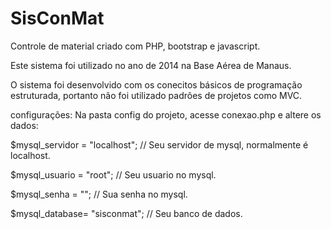 # SisConMat
Controle de material criado com PHP, bootstrap e javascript.

Este sistema foi utilizado no ano de 2014 na Base Aérea de Manaus.

O sistema foi desenvolvido com os conecitos básicos de programação estruturada, portanto não foi utilizado padrões de projetos como MVC.

configurações:
Na pasta config do projeto, acesse conexao.php e altere os dados:

$mysql_servidor = "localhost"; // Seu servidor de mysql, normalmente é localhost.

$mysql_usuario = "root"; // Seu usuario no mysql.

$mysql_senha = ""; // Sua senha no mysql.

$mysql_database= "sisconmat"; // Seu banco de dados.
